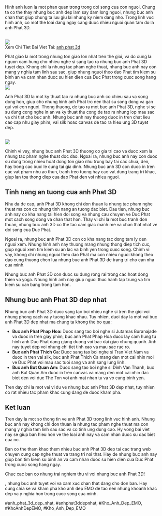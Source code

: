 <p>Hinh anh luon la mot phan quan trong trong doi song cua con nguoi. Chung ta co the thay nhung buc anh dep lam say dam long nguoi, nhung buc anh chan that giup chung ta luu giu lai nhung ky niem dang nho. Trong linh vuc hinh anh, co mot the loai dang ngay cang duoc nhieu nguoi quan tam do la anh Phat 3D.</p><br><img src="https://khoanhdepemo.com/wp-content/uploads/2024/12/image-306-1024x723.png"></br>
Xem Chi Tiet Bai Viet Tai: <a href="https://khoanhdepemo.com/hinh-anh-phat-dep-3d/">anh phat 3d</a><p>Phat giao la mot trong nhung ton giao lon nhat tren the gioi, va do cung la nguon cam hung cho nhieu nghe si sang tao ra nhung buc anh Phat 3D tuyet dep. Khong chi la nhung tac pham nghe thuat, nhung buc anh nay con mang y nghia tam linh sau sac, giup nhung nguoi theo dao Phat tim kiem su binh an va cam nhan duoc su hien dien cua Duc Phat trong cuoc song hang ngay.<br><img src="https://khoanhdepemo.com/wp-content/uploads/2024/12/image-289-1024x1024.png"></br><p>Anh Phat 3D la mot ky thuat tao ra nhung buc anh co chieu sau va song dong hon, giup cho nhung hinh anh Phat tro nen that su song dong va gan gui voi con nguoi. Thong thuong, de tao ra mot buc anh Phat 3D, nghe si se su dung cong nghe in an va ky thuat thu cong de tao ra nhung lop mau sac va chi tiet cho buc anh. Nhung buc anh nay thuong duoc in tren chat lieu cao cap nhu giay phim, vai silk hoac canvas de tao ra hieu ung 3D tuyet dep.</p><br><img src="https://khoanhdepemo.com/wp-content/uploads/2024/12/image-272-1024x576.png"></br><p>Chinh vi vay, nhung buc anh Phat 3D thuong co gia tri cao va duoc xem la nhung tac pham nghe thuat doc dao. Ngoai ra, nhung buc anh nay con duoc su dung trong nhieu hoat dong ton giao nhu trung bay tai cac chua, den, hay trong cac buoi le cung tai gia dinh. Nhung buc anh 3D con duoc in tren cac vat pham nhu ao thun, tranh treo tuong hay cac vat dung trang tri khac, giup lan toa thong diep cua dao Phat den voi nhieu nguoi.<h2>Tinh nang an tuong cua anh Phat 3D</h2><p>Nhu da de cap, anh Phat 3D khong chi don thuan la nhung tac pham nghe thuat ma con co nhung tinh nang an tuong dac biet. Dau tien, nhung buc anh nay co kha nang tai hien doi song va nhung cau chuyen ve Duc Phat mot cach song dong va chan that hon. Thay vi chi la mot buc tranh don thuan, nhung buc anh 3D co the tao cam giac manh me va chan that nhat ve doi song cua Duc Phat.</p><p>Ngoai ra, nhung buc anh Phat 3D con co kha nang tac dong tam ly den nguoi xem. Nhung hinh anh nay thuong mang nhung thong diep tich cuc, giup nguoi xem tim kiem su an lac va binh yen trong cuoc song. Chinh vi vay, khong chi nhung nguoi theo dao Phat ma con nhieu nguoi khong theo dao cung thuong chon lua nhung buc anh Phat 3D de trang tri cho can nha cua minh.<p>Nhung buc anh Phat 3D con duoc su dung rong rai trong cac hoat dong thien va yoga. Nhung hinh anh nay giup nguoi thuc hanh tap trung va tim kiem su can bang trong tam hon.</p><h2>Nhung buc anh Phat 3D dep nhat</h2><p>Nhung buc anh Phat 3D duoc sang tao boi nhieu nghe si tren the gioi voi nhung phong cach va y tuong khac nhau. Tuy nhien, duoi day la mot vai buc anh Phat 3D dep nhat ma chung ta khong the bo qua:</p><ul>
<li><strong>Buc anh Phat Phap Hoa:</strong> Duoc sang tao boi nghe si Jutamas Buranajade va duoc in tren giay phim, buc anh Phat Phap Hoa duoc lay cam hung tu hinh anh Duc Phat dang giang duong voi bac dai giao chung quanh. Anh nay tuyet dep voi nhung chi tiet tinh xao va mau sac ruc ro.</li>
<li><strong>Buc anh Phat Thich Ca:</strong> Duoc sang tao boi nghe si Tran Viet Nam va duoc in tren vai silk, buc anh Phat Thich Ca mang den mot cai nhin moi ve Duc Phat voi mau sac tuoi sang va anh sang lung linh.</li>
<li><strong>Buc anh But Quan Am:</strong> Duoc sang tao boi nghe si Dinh Van Thanh, buc anh But Quan Am duoc in tren canvas va mang den mot cai nhin dac biet den voi duc The Ton voi anh mat nhan tu va vo cung binh yen.</li>
</ul><p>Tren day chi la mot vai vi du ve nhung buc anh Phat 3D dep nhat, tuy nhien co rat nhieu tac pham khac cung dang de duoc kham pha.</p><h2>Ket luan</h2><p>Tren day la mot so thong tin ve anh Phat 3D trong linh vuc hinh anh. Nhung buc anh nay khong chi don thuan la nhung tac pham nghe thuat ma con mang y nghia tam linh sau sac va co tinh ung dung cao. Hy vong bai viet nay se giup ban hieu hon ve the loai anh nay va cam nhan duoc su dac biet cua no.</p><p>Ban co the tham khao them nhieu buc anh Phat 3D dep tai cac trang web chuyen cung cap nghe thuat va trang tri noi that. Hay de nhung buc anh nay giup ban tim kiem su binh an va cam nhan duoc su hien dien cua Duc Phat trong cuoc song hang ngay.</p><p>Chuc cac ban co nhung trai nghiem thu vi voi nhung buc anh Phat 3D!</p><p>, nhung buc anh tuyet voi va cam xuc chan that dang cho don ban. Hay cung chia se va kham pha kho anh dep EMO de tao nen nhung khoanh khac dep va y nghia hon trong cuoc song cua minh.</p>
#anh_phat_3d_dep_nhat, #anhphat3ddepnhat, #Kho_Anh_Dep_EMO, #KhoAnhDepEMO, #Kho_Anh_Dep_EMO

